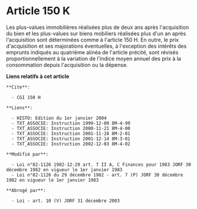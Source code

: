 # Article 150 K

Les plus-values immobilières réalisées plus de deux ans après l'acquisition du bien et les plus-values sur biens mobiliers
réalisées plus d'un an après l'acquisition sont déterminées comme à l'article 150 H. En outre, le prix d'acquisition et ses
majorations éventuelles, à l'exception des intérêts des emprunts indiqués au quatrième alinéa de l'article précité, sont
révisés proportionnellement à la variation de l'indice moyen annuel des prix à la consommation depuis l'acquisition ou la
dépense.

**Liens relatifs à cet article**

	**Cite**:

	  - CGI 150 H

	**Liens**:

	  - HISTO: Edition du 1er janvier 2004
	  - TXT_ASSOCIE: Instruction 1999-12-09 8M-4-99
	  - TXT_ASSOCIE: Instruction 2000-11-21 8M-4-00
	  - TXT_ASSOCIE: Instruction 2001-11-28 8M-2-01
	  - TXT_ASSOCIE: Instruction 2001-12-14 8M-3-01
	  - TXT_ASSOCIE: Instruction 2002-12-03 8M-4-02

	**Modifié par**:

	  - Loi n°82-1126 1982-12-29 art. 7 II A, C Finances pour 1983 JORF 30 décembre 1982 en vigueur le 1er janvier 1983
	  - Loi n°82-1126 du 29 décembre 1982 - art. 7 (P) JORF 30 décembre 1982 en vigueur le 1er janvier 1983

	**Abrogé par**:

	  - Loi - art. 10 (V) JORF 31 décembre 2003
